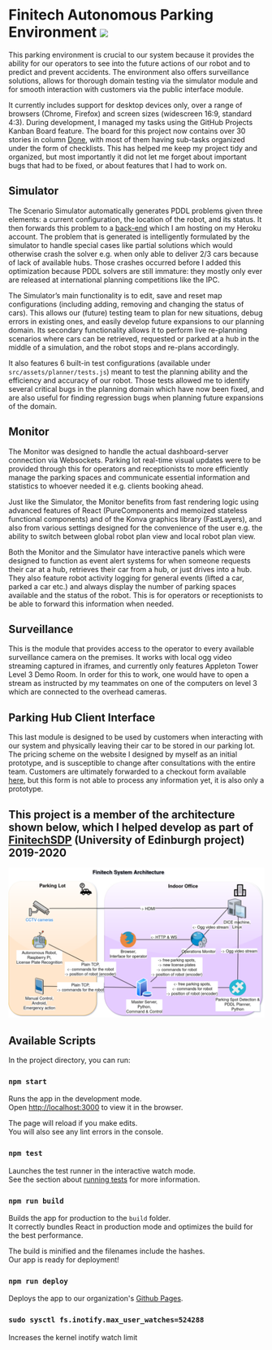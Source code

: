 # Finitech Autonomous Parking Environment ![](https://github.com/Finitech-SDP/operations-monitor/workflows/Node.js%20CI/badge.svg)
This parking environment is crucial to our system because it provides the ability for our operators to see into the future actions of our robot and to predict and prevent accidents. The environment also offers surveillance solutions, allows for thorough domain testing via the simulator module and for smooth interaction with customers via the public interface module. 

It currently includes support for desktop devices only, over a range of browsers (Chrome, Firefox) and screen sizes (widescreen 16:9, standard 4:3). During development, I managed my tasks using the GitHub Projects Kanban Board feature. The board for this project now contains over 30 stories in column [Done](https://github.com/Finitech-SDP/autonomous-parking-environment/projects/1#column-8191581), with most of them having sub-tasks organized under the form of checklists. This has helped me keep my project tidy and organized, but most importantly it did not let me forget about important bugs that had to be fixed, or about features that I had to work on.

## Simulator
The Scenario Simulator automatically generates PDDL problems given three elements: a current configuration, the location of the robot, and its status. It then forwards this problem to a [back-end](https://github.com/theodor1289/pddl-planner-backend) which I am hosting on my Heroku account. The problem that is generated is intelligently formulated by the simulator to handle special cases like partial solutions which would otherwise crash the solver e.g. when only able to deliver 2/3 cars because of lack of available hubs. Those crashes occurred before I added this optimization because PDDL solvers are still immature: they mostly only ever are released at international planning competitions like the IPC.

The Simulator’s main functionality is to edit, save and reset map configurations (including adding, removing and changing the status of cars). This allows our (future) testing team to plan for new situations, debug errors in existing ones, and easily develop future expansions to our planning domain. Its secondary functionality allows it to perform live re-planning scenarios where cars can be retrieved, requested or parked at a hub in the middle of a simulation, and the robot stops and re-plans accordingly.

It also features 6 built-in test configurations (available under `src/assets/planner/tests.js`) meant to test the planning ability and the efficiency and accuracy of our robot. Those tests allowed me to identify several critical bugs in the planning domain which have now been fixed, and are also useful for finding regression bugs when planning future expansions of the domain.

## Monitor
The Monitor was designed to handle the actual dashboard-server connection via Websockets. Parking lot real-time visual updates were to be provided through this for operators and receptionists to more efficiently manage the parking spaces and communicate essential information and statistics to whoever needed it e.g. clients booking ahead.

Just like the Simulator, the Monitor benefits from fast rendering logic using advanced features of React (PureComponents and memoized stateless functional components) and of the Konva graphics library (FastLayers), and also from various settings designed for the convenience of the user e.g. the ability to switch between global robot plan view and local robot plan view.

Both the Monitor and the Simulator have interactive panels which were designed to function as event alert systems for when someone requests their car at a hub, retrieves their car from a hub, or just drives into a hub. They also feature robot activity logging for general events (lifted a car, parked a car etc.) and always display the number of parking spaces available and the status of the robot. This is for operators or receptionists to be able to forward this information when needed.

## Surveillance
This is the module that provides access to the operator to every available surveillance camera on the premises. It works with local ogg video streaming captured in iframes, and currently only features Appleton Tower Level 3 Demo Room. In order for this to work, one would have to open a stream as instructed by my teammates on one of the computers on level 3 which are connected to the overhead cameras.

## Parking Hub Client Interface
This last module is designed to be used by customers when interacting with our system and physically leaving their car to be stored in our parking lot. The pricing scheme on the website I designed by myself as an initial prototype, and is susceptible to change after consultations with the entire team. Customers are ultimately forwarded to a checkout form available [here](https://finitech-sdp.github.io/autonomous-parking-environment/#/public-interface/checkout), but this form is not able to process any information yet, it is also only a prototype.

## This project is a member of the architecture shown below, which I helped develop as part of [FinitechSDP](https://github.com/Finitech-SDP) (University of Edinburgh project) 2019-2020
![architecture](finitech-system-architecture.png)

## Available Scripts

In the project directory, you can run:

### `npm start`

Runs the app in the development mode.<br />
Open [http://localhost:3000](http://localhost:3000) to view it in the browser.

The page will reload if you make edits.<br />
You will also see any lint errors in the console.

### `npm test`

Launches the test runner in the interactive watch mode.<br />
See the section about [running tests](https://facebook.github.io/create-react-app/docs/running-tests) for more information.

### `npm run build`

Builds the app for production to the `build` folder.<br />
It correctly bundles React in production mode and optimizes the build for the best performance.

The build is minified and the filenames include the hashes.<br />
Our app is ready for deployment!

### `npm run deploy`

Deploys the app to our organization's [Github Pages](https://finitech-sdp.github.io/operations-monitor/#/ "Finitech-SDP").

### `sudo sysctl fs.inotify.max_user_watches=524288`

Increases the kernel inotify watch limit
